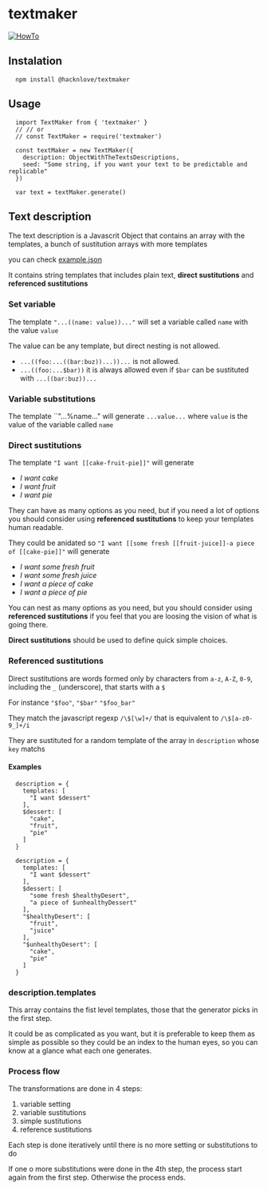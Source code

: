 # textmaker

[![HowTo](https://asciinema.org/a/mIAGbQ5zX9lAV8p1ZJ4391kh9.png)](https://asciinema.org/a/mIAGbQ5zX9lAV8p1ZJ4391kh9)

## Instalation
```
  npm install @hacknlove/textmaker
```

## Usage

```
  import TextMaker from { 'textmaker' }
  // // or
  // const TextMaker = require('textmaker')

  const textMaker = new TextMaker({
    description: ObjectWithTheTextsDescriptions,
    seed: "Some string, if you want your text to be predictable and replicable"
  })

  var text = textMaker.generate()
```

## Text description

The text description is a Javascrit Object that contains an array with the templates,  a bunch of sustitution arrays with more templates

you can check [example.json](example.json)

It contains string templates that includes plain text, **direct sustitutions** and **referenced sustitutions**

### Set variable
The template `"...((name: value))..."` will set a variable called `name` with the value `value`

The value can be any template, but direct nesting is not allowed.

* `...((foo:...((bar:buz))...))...` is not allowed.
* `...((foo:...$bar))` it is always allowed even if `$bar` can be sustituted with `...((bar:buz))...`

### Variable substitutions
The template ``"...%name..." will generate `...value...` where `value` is the value of the variable called `name`

### Direct sustitutions

The template ``"I want [[cake-fruit-pie]]"`` will generate
* *I want cake*
* *I want fruit*
* *I want pie*

They can have as many options as you need, but if you need a lot of options you should consider using **referenced sustitutions** to keep your templates human readable.

They could be anidated so ``"I want [[some fresh [[fruit-juice]]-a piece of [[cake-pie]]"`` will generate
* *I want some fresh fruit*
* *I want some fresh juice*
* *I want a piece of cake*
* *I want a piece of pie*

You can nest as many options as you need, but you should consider using **referenced sustitutions** if you feel that you are loosing the vision of what is going there.

**Direct sustitutions** should be used to define quick simple choices.

### Referenced sustitutions

Direct sustitutions are words formed only by characters from `a-z`, `A-Z`, `0-9`, including the `_` (underscore), that starts with a `$`

For instance `"$foo"`, `"$bar"` `"$foo_bar"`

They match the javascript regexp `/\$[\w]+/` that is equivalent to `/\$[a-z0-9_]+/i`

They are sustituted for a random template of the array in `description` whose `key` matchs

#### Examples

```
  description = {
    templates: [
      "I want $dessert"
    ],
    $dessert: [
      "cake",
      "fruit",
      "pie"
    ]
  }
```

```
  description = {
    templates: [
      "I want $dessert"
    ],
    $dessert: [
      "some fresh $healthyDesert",
      "a piece of $unhealthyDessert"
    ],
    "$healthyDesert": [
      "fruit",
      "juice"
    ],
    "$unhealthyDesert": [
      "cake",
      "pie"
    ]
  }
```

### description.templates
This array contains the fist level templates, those that the generator picks in the first step.

It could be as complicated as you want, but it is preferable to keep them as simple as possible so they could be an index to the human eyes, so you can know at a glance what each one generates.

### Process flow

The transformations are done in 4 steps:

1. variable setting
2. variable sustitutions
3. simple sustitutions
4. reference sustitutions

Each step is done iteratively until there is no more setting or substitutions to do

If one o more substitutions were done in the 4th step, the process start again from the first step. Otherwise the process ends.
